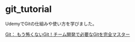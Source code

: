 # git_tutorial
UdemyでGitの仕組みや使い方を学びました。

[Git： もう怖くないGit！チーム開発で必要なGitを完全マスター](https://www.udemy.com/course/unscared_git/)
